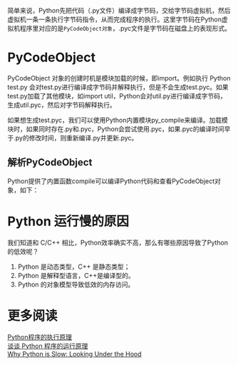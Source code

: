 简单来说，Python先把代码（.py文件）编译成字节码，交给字节码虚拟机，然后虚拟机一条一条执行字节码指令，从而完成程序的执行。这里字节码在Python虚拟机程序里对应的是`PyCodeObject对象`，.pyc文件是字节码在磁盘上的表现形式。

# PyCodeObject

PyCodeObject 对象的创建时机是模块加载的时候，即import。例如执行 Python test.py 会对test.py进行编译成字节码并解释执行，但是不会生成test.pyc。如果test.py加载了其他模块，如import util，Python会对util.py进行编译成字节码，生成util.pyc，然后对字节码解释执行。

如果想生成test.pyc，我们可以使用Python内置模块py_compile来编译。加载模块时，如果同时存在.py和.pyc，Python会尝试使用.pyc，如果.pyc的编译时间早于.py的修改时间，则重新编译.py并更新.pyc。


## 解析PyCodeObject

Python提供了内置函数compile可以编译Python代码和查看PyCodeObject对象，如下：


# Python 运行慢的原因
  
我们知道和 C/C++ 相比，Python效率确实不高，那么有哪些原因导致了Python 的低效呢？

1. Python 是动态类型，C++ 是静态类型；
2. Python 是解释型语言，C++是编译型的。
3. Python 的对象模型导致低效的内存访问。

# 更多阅读

[Python程序的执行原理](http://tech.uc.cn/?p=1932)  
[谈谈 Python 程序的运行原理](http://www.restran.net/2015/10/22/how-python-code-run/)  
[Why Python is Slow: Looking Under the Hood](https://jakevdp.github.io/blog/2014/05/09/why-python-is-slow/)  

